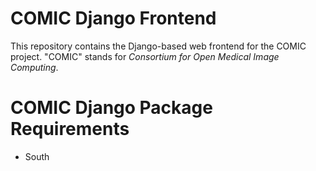 COMIC Django Frontend
=====================

This repository contains the Django-based web frontend for the COMIC project.  "COMIC" stands for *Consortium for Open Medical Image Computing*.


COMIC Django Package Requirements
=================================

- South